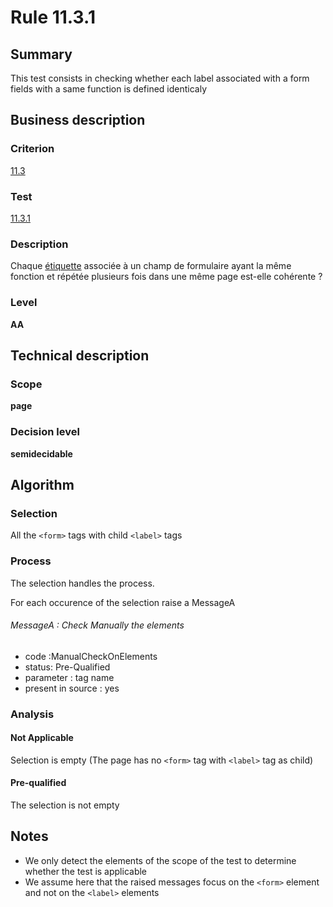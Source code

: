 # Rule 11.3.1
## Summary

This test consists in checking whether each label associated with a form
fields with a same function is defined identicaly

## Business description

### Criterion

[11.3](http://references.modernisation.gouv.fr/referentiel-technique-0#crit-11-3)

### Test

[11.3.1](http://references.modernisation.gouv.fr/referentiel-technique-0#test-11-3-1)

### Description

Chaque <a href="http://references.modernisation.gouv.fr/referentiel-technique-0#mEtiquette">&eacute;tiquette</a> associ&eacute;e &agrave; un champ de formulaire ayant la m&ecirc;me fonction et r&eacute;p&eacute;t&eacute;e plusieurs fois dans une m&ecirc;me page est-elle coh&eacute;rente ?

### Level

**AA**

## Technical description

### Scope

**page**

### Decision level

**semidecidable**

## Algorithm

### Selection

All the `<form>` tags with child `<label>` tags

### Process

The selection handles the process.

For each occurence of the selection raise a MessageA

###### MessageA : Check Manually the elements

-   code :ManualCheckOnElements
-   status: Pre-Qualified
-   parameter : tag name
-   present in source : yes

### Analysis

#### Not Applicable

Selection is empty (The page has no `<form>` tag with `<label>` tag as
child)

#### Pre-qualified

The selection is not empty

## Notes

-   We only detect the elements of the scope of the test to determine
    whether the test is applicable
-   We assume here that the raised messages focus on the `<form>` element
    and not on the `<label>` elements

